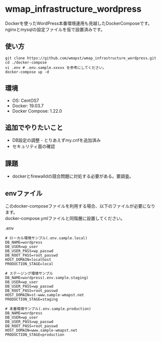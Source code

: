 # wmap_infrastructure_wordpress
Dockerを使ったWordPress本番環境運用も見越したDockerComposeです。
nginxとmysqlの設定ファイルを仮で設置済みです。

## 使い方
```
git clone https://github.com/wmapst/wmap_infrastructure_wordpress.git
cd ./docker-compose
vi .env # .env.sample.xxxxx を参考にしてください。
docker-compose up -d
```

## 環境
* OS: CentOS7
* Docker: 19.03.7
* Docker Compose: 1.22.0

## 追加でやりたいこと
* DB設定の調整 - とりあえずmy.cnfを追加済み
* セキュリティ面の確認

## 課題
* dockerとfirewalldの競合問題に対処する必要がある。要調査。

## envファイル
このdocker-composeファイルを利用する場合、以下のファイルが必要になります。  
docker-compose.ymlファイルと同階層に設置してください。  

.env

```
# ローカル環境サンプル(.env.sample.local)
DB_NAME=wordpress
DB_USER=wp_user
DB_USER_PASS=wp_passwd
DB_ROOT_PASS=root_passwd
HOST_DOMAIN=localhost
PRODUCTION_STAGE=local
```
```
# ステージング環境サンプル
DB_NAME=wordpress(.env.sample.staging)
DB_USER=wp_user
DB_USER_PASS=wp_passwd
DB_ROOT_PASS=root_passwd
HOST_DOMAIN=st-www.sample-wmapst.net
PRODUCTION_STAGE=staging
```
```
# 本番環境サンプル(.env.sample.production)
DB_NAME=wordpress
DB_USER=wp_user
DB_USER_PASS=wp_passwd
DB_ROOT_PASS=root_passwd
HOST_DOMAIN=www.sample-wmapst.net
PRODUCTION_STAGE=production
```
